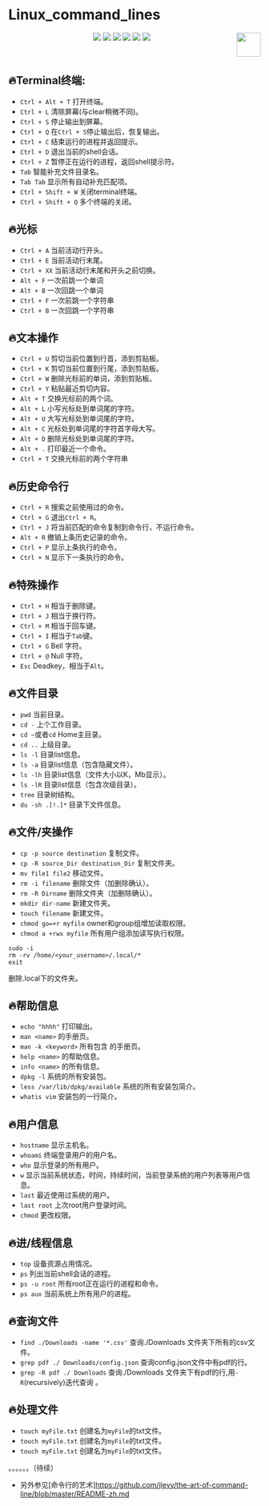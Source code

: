 # Linux_command_lines

<p align="center">
    <a href="https://github.com/elegantcoin/Linux_command_lines"><img src="https://img.shields.io/badge/status-updating-brightgreen.svg"></a>
    <a href="https://github.com/python/cpython"><img src="https://img.shields.io/badge/Python-3.7-FF1493.svg"></a>
    <a href="https://github.com/elegantcoin/Linux_command_lines"><img src="https://img.shields.io/badge/platform-Windows%7CLinux%7CmacOS-660066.svg"></a>
    <a href="https://opensource.org/licenses/mit-license.php"><img src="https://badges.frapsoft.com/os/mit/mit.svg"></a>
    <a href="https://github.com/elegantcoin/Linux_command_lines/stargazers"><img src="https://img.shields.io/github/stars/elegantcoin/Linux_command_lines.svg?logo=github"></a>
    <a href="https://github.com/elegantcoin/Linux_command_lines/network/members"><img src="https://img.shields.io/github/forks/elegantcoin/Linux_command_lines.svg?color=blue&logo=github"></a>
    <a href="https://www.python.org/"><img src="https://upload.wikimedia.org/wikipedia/commons/c/c3/Python-logo-notext.svg" align="right" height="48" width="48" ></a>
</p>
<br />

## :fire:Terminal终端:
-   `Ctrl + Alt + T` 打开终端。
-   `Ctrl + L` 清除屏幕(与clear稍微不同)。
-   `Ctrl + S` 停止输出到屏幕。
-   `Ctrl + Q` 在`Ctrl + S`停止输出后，恢复输出。
-   `Ctrl + C` 结束运行的进程并返回提示。
-   `Ctrl + D` 退出当前的shell会话。
-   `Ctrl + Z` 暂停正在运行的进程，返回shell提示符。
-   `Tab` 智能补充文件目录名。
-   `Tab Tab` 显示所有自动补充匹配项。
-   `Ctrl + Shift + W` 关闭terminal终端。
-   `Ctrl + Shift + Q` 多个终端的关闭。
  
## :fire:光标
-   `Ctrl + A` 当前活动行开头。
-   `Ctrl + E` 当前活动行末尾。
-   `Ctrl + XX` 当前活动行末尾和开头之前切换。
-   `Alt + F` 一次前跳一个单词
-   `Alt + B` 一次回跳一个单词
-   `Ctrl + F` 一次前跳一个字符串
-   `Ctrl + B` 一次回跳一个字符串

## :fire:文本操作
-   `Ctrl + U` 剪切当前位置到行首，添到剪贴板。
-   `Ctrl + K` 剪切当前位置到行尾，添到剪贴板。
-   `Ctrl + W` 删除光标前的单词，添到剪贴板。
-   `Ctrl + Y` 粘贴最近剪切内容。
-   `Alt + T` 交换光标前的两个词。
-   `Alt + L` 小写光标处到单词尾的字符。
-   `Alt + U` 大写光标处到单词尾的字符。
-   `Alt + C` 光标处到单词尾的字符首字母大写。
-   `Alt + D` 删除光标处到单词尾的字符。
-   `Alt + .` 打印最近一个命令。
-   `Ctrl + T` 交换光标前的两个字符串
 
## :fire:历史命令行
-   `Ctrl + R` 搜索之前使用过的命令。
-   `Ctrl + G` 退出`Ctrl + R`。
-   `Ctrl + J` 将当前匹配的命令复制到命令行，不运行命令。
-   `Alt + R` 撤销上条历史记录的命令。
-   `Ctrl + P` 显示上条执行的命令。
-   `Ctrl + N` 显示下一条执行的命令。

## :fire:特殊操作
-   `Ctrl + H` 相当于删除键。
-   `Ctrl + J` 相当于换行符。
-   `Ctrl + M` 相当于回车键。
-   `Ctrl + I` 相当于`Tab`键。
-   `Ctrl + G` Bell 字符。
-   `Ctrl + @` Null 字符。
-   `Esc` Deadkey，相当于`Alt`。

## :fire:文件目录
-   `pwd` 当前目录。
-   `cd -` 上个工作目录。
-   `cd ~`或者`cd` Home主目录。
-   `cd ..` 上级目录。
-   `ls -l` 目录list信息。
-   `ls -a` 目录list信息（包含隐藏文件）。
-   `ls -lh` 目录list信息（文件大小以K，Mb显示）。
-   `ls -lR` 目录list信息（包含次级目录）。
-   `tree` 目录树结构。
-   `du -sh .[!.]*` 目录下文件信息。

## :fire:文件/夹操作
-   `cp -p source destination` 复制文件。
-   `cp -R source_Dir destination_Dir` 复制文件夹。
-   `mv file1 file2` 移动文件。
-   `rm -i filename` 删除文件（加删除确认）。
-   `rm -R Dirname` 删除文件夹（加删除确认）。
-   `mkdir dir-name` 新建文件夹。
-   `touch filename` 新建文件。
-   `chmod go=+r myfile` owner和group组增加读取权限。
-   `chmod a +rwx myfile` 所有用户组添加读写执行权限。

``` shell
sudo -i
rm -rv /home/<your_username>/.local/*
exit
``` 
删除.local下的文件夹。



## :fire:帮助信息
-   `echo "hhhh"` 打印输出。
-   `man <name>` <name> 的手册页。
-   `man -k <keyword>` 所有包含<keyword> 的手册页。
-   `help <name>` <name>的帮助信息。
-   `info <name>` <name>的所有信息。
-   `dpkg -l` 系统的所有安装包。
-   `less /var/lib/dpkg/available` 系统的所有安装包简介。
-   `whatis vim` 安装包的一行简介。    

## :fire:用户信息
-   `hostname` 显示主机名。
-   `whoami` 终端登录用户的用户名。
-   `who` 显示登录的所有用户。 
-   `w` 显示当前系统状态，时间，持续时间，当前登录系统的用户列表等用户信息。 
-   `last` 最近使用过系统的用户。 
-   `last root` 上次root用户登录时间。 
-   `chmod` 更改权限。 

## :fire:进/线程信息
-   `top` 设备资源占用情况。 
-   `ps` 列出当前shell会话的进程。 
-   `ps -u root` 所有root正在运行的进程和命令。
-   `ps aux` 当前系统上所有用户的进程。

## :fire:查询文件
-   `find ./Downloads -name '*.csv'` 查询./Downloads 文件夹下所有的csv文件。
-   `grep pdf ./ Downloads/config.json` 查询config.json文件中有pdf的行。
-   `grep -R pdf ./ Downloads` 查询./Downloads 文件夹下有pdf的行,用`-R`(recursively)迭代查询 。

## :fire:处理文件
-   `touch myFile.txt` 创建名为`myFile`的txt文件。
-   `touch myFile.txt` 创建名为`myFile`的txt文件。
-   `touch myFile.txt` 创建名为`myFile`的txt文件。


。。。。。。（待续）

  
  
  
  - 另外参见[命令行的艺术]https://github.com/jlevy/the-art-of-command-line/blob/master/README-zh.md
